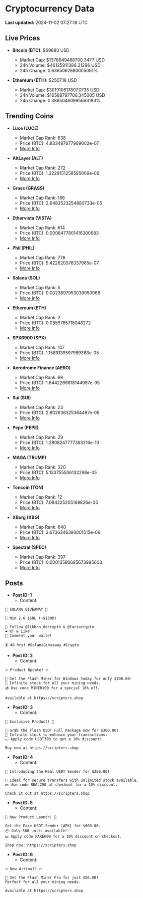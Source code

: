 # Cryptocurrency Data

**Last updated:** 2024-11-02 07:27:16 UTC

## Live Prices
- **Bitcoin (BTC)**: $69680 USD
  - Market Cap: $1378849488700.3477 USD
  - 24h Volume: $46125911386.21296 USD
  - 24h Change: 0.6365062880005091%

- **Ethereum (ETH)**: $2507.18 USD
  - Market Cap: $301910617807.0735 USD
  - 24h Volume: $16588797706.345005 USD
  - 24h Change: 0.38950460995663183%

## Trending Coins
- **Luce (LUCE)**
  - Market Cap Rank: 838
  - Price (BTC): 4.833497677969002e-07
  - [More Info](https://www.coingecko.com/en/coins/luce)

- **AltLayer (ALT)**
  - Market Cap Rank: 272
  - Price (BTC): 1.3229151258595066e-06
  - [More Info](https://www.coingecko.com/en/coins/altlayer)

- **Grass (GRASS)**
  - Market Cap Rank: 166
  - Price (BTC): 2.6483523254880733e-05
  - [More Info](https://www.coingecko.com/en/coins/grass)

- **Ethervista (VISTA)**
  - Market Cap Rank: 614
  - Price (BTC): 0.0008477801416200683
  - [More Info](https://www.coingecko.com/en/coins/ethervista)

- **Phil (PHIL)**
  - Market Cap Rank: 778
  - Price (BTC): 5.422620376337965e-07
  - [More Info](https://www.coingecko.com/en/coins/phil)

- **Solana (SOL)**
  - Market Cap Rank: 5
  - Price (BTC): 0.0023897953039950966
  - [More Info](https://www.coingecko.com/en/coins/solana)

- **Ethereum (ETH)**
  - Market Cap Rank: 2
  - Price (BTC): 0.0359785718048272
  - [More Info](https://www.coingecko.com/en/coins/ethereum)

- **SPX6900 (SPX)**
  - Market Cap Rank: 107
  - Price (BTC): 1.1589139597989363e-05
  - [More Info](https://www.coingecko.com/en/coins/spx6900)

- **Aerodrome Finance (AERO)**
  - Market Cap Rank: 98
  - Price (BTC): 1.6442266618144987e-05
  - [More Info](https://www.coingecko.com/en/coins/aerodrome-finance)

- **Sui (SUI)**
  - Market Cap Rank: 23
  - Price (BTC): 2.802636325364487e-05
  - [More Info](https://www.coingecko.com/en/coins/sui)

- **Pepe (PEPE)**
  - Market Cap Rank: 29
  - Price (BTC): 1.2808247777363216e-10
  - [More Info](https://www.coingecko.com/en/coins/pepe)

- **MAGA (TRUMP)**
  - Market Cap Rank: 320
  - Price (BTC): 5.133755506132298e-05
  - [More Info](https://www.coingecko.com/en/coins/maga)

- **Toncoin (TON)**
  - Market Cap Rank: 12
  - Price (BTC): 7.084225205169826e-05
  - [More Info](https://www.coingecko.com/en/coins/toncoin)

- **XBorg (XBG)**
  - Market Cap Rank: 640
  - Price (BTC): 3.6736346393001515e-06
  - [More Info](https://www.coingecko.com/en/coins/xborg)

- **Spectral (SPEC)**
  - Market Cap Rank: 397
  - Price (BTC): 0.00013580685673995603
  - [More Info](https://www.coingecko.com/en/coins/spectral)

## Posts
- **Post ID: 1**
  - Content:
```
🚀 SOLANA GIVEAWAY 🚀

🎁 Win 2.6 $SOL (~$1300)

🤝 Follow @likhon_decrypto & @fariacrypto
❤️ RT & Like
💬 Comment your wallet

⏳ 48 hrs! #SolanaGiveaway #Crypto
```

- **Post ID: 2**
  - Content:
```
🔥 Product Update! 🔥

🚀 Get the Flash Miner for Windows today for only $100.00!
🔋 Infinite stock for all your mining needs.
💰 Use code MINER100 for a special 10% off.

Available at https://scripters.shop
```

- **Post ID: 3**
  - Content:
```
🎁 Exclusive Product! 🎁

💸 Grab the Flash USDT Full Package now for $300.00!
🎉 Infinite stock to enhance your transactions.
💵 Apply code USDT300 to get a 10% discount!

Buy now at https://scripters.shop
```

- **Post ID: 4**
  - Content:
```
💎 Introducing the Real USDT Sender for $250.00!

💼 Ideal for secure transfers with unlimited stock available.
💵 Use code REAL250 at checkout for a 10% discount.

Check it out at https://scripters.shop
```

- **Post ID: 5**
  - Content:
```
🚀 New Product Launch! 🚀

Get the Fake USDT Sender [APK] for $600.00.
📦 Only 500 units available!
💵 Apply code FAKE600 for a 10% discount on checkout.

Shop now: https://scripters.shop
```

- **Post ID: 6**
  - Content:
```
🔥 New Arrival! 🔥

💸 Get the Flash Miner Pro for just $50.00!
Perfect for all your mining needs.

Available at https://scripters.shop
```

